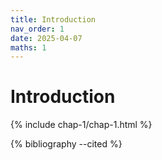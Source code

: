 ```yaml
---
title: Introduction
nav_order: 1
date: 2025-04-07
maths: 1
---
```


# Introduction

{% include chap-1/chap-1.html %}

{% bibliography --cited %}
